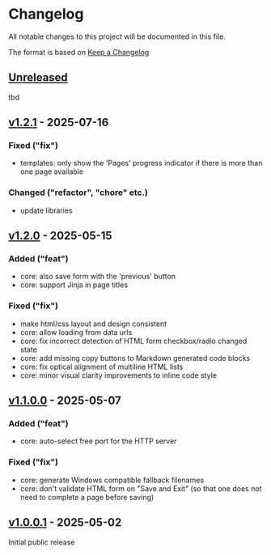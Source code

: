 # Changelog

All notable changes to this project will be documented in this file.

The format is based on [Keep a Changelog](https://keepachangelog.com/en/1.1.0/)


## [Unreleased]

tbd


## [v1.2.1] - 2025-07-16

### Fixed ("fix")

* templates: only show the 'Pages' progress indicator if there is more than one page available


### Changed ("refactor", "chore" etc.)

* update libraries



## [v1.2.0] - 2025-05-15

### Added ("feat")

* core: also save form with the 'previous' button
* core: support Jinja in page titles


### Fixed ("fix")

* make html/css layout and design consistent
* core: allow loading from data urls
* core: fix incorrect detection of HTML form checkbox/radio changed state
* core: add missing copy buttons to Markdown generated code blocks
* core: fix optical alignment of multiline HTML lists
* core: minor visual clarity improvements to inline code style



## [v1.1.0.0] - 2025-05-07

### Added ("feat")

* core: auto-select free port for the HTTP server


### Fixed ("fix")

* core: generate Windows compatible fallback filenames
* core: don't validate HTML form on "Save and Exit" (so that one does not need to complete a page before saving)



## [v1.0.0.1] - 2025-05-02

Initial public release


[Unreleased]: https://github.com/Linuxfabrik/checklistfabrik/compare/v1.2.1...HEAD
[v1.2.1]: https://github.com/Linuxfabrik/checklistfabrik/compare/v1.2.0...v1.2.1
[v1.2.0]: https://github.com/Linuxfabrik/checklistfabrik/compare/v1.1.0.0...v1.2.0
[v1.1.0.0]: https://github.com/Linuxfabrik/checklistfabrik/compare/v1.0.0.1...v1.1.0.0
[v1.0.0.1]: https://github.com/Linuxfabrik/checklistfabrik/releases/tag/v1.0.0.1
